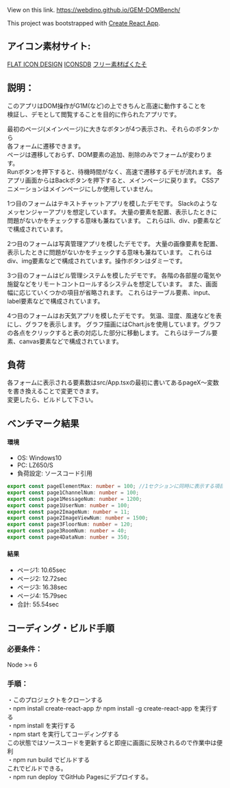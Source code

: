 View on this link.
https://webdino.github.io/GEM-DOMBench/

This project was bootstrapped with [Create React App](https://github.com/facebookincubator/create-react-app).  


## アイコン素材サイト:  
[FLAT ICON DESIGN](http://flat-icon-design.com/)
[ICONSDB](https://www.iconsdb.com/)
[フリー素材ぱくたそ](www.pakutaso.com)

## 説明：  
このアプリはDOM操作がG1M(など)の上できちんと高速に動作することを  
検証し、デモとして閲覧することを目的に作られたアプリです。 

最初のページ(メインページ)に大きなボタンが4つ表示され、それらのボタンから  
各フォームに遷移できます。  
ページは遷移しておらず、DOM要素の追加、削除のみでフォームが変わります。  
Runボタンを押下すると、待機時間がなく、高速で遷移するデモが流れます。
各アプリ画面からはBackボタンを押下すると、メインページに戻ります。
CSSアニメーションはメインページにしか使用していません。  

1つ目のフォームはテキストチャットアプリを模したデモです。
Slackのようなメッセンジャーアプリを想定しています。
大量の要素を配置、表示したときに問題がないかをチェックする意味も兼ねています。
これらはli、div、p要素などで構成されています。

2つ目のフォームは写真管理アプリを模したデモです。
大量の画像要素を配置、表示したときに問題がないかをチェックする意味も兼ねています。
これらはdiv、img要素などで構成されています。操作ボタンはダミーです。

3つ目のフォームはビル管理システムを模したデモです。
各階の各部屋の電気や施錠などをリモートコントロールするシステムを想定しています。
また、画面幅に応じていくつかの項目が省略されます。
これらはテーブル要素、input、label要素などで構成されています。

4つ目のフォームはお天気アプリを模したデモです。
気温、湿度、風速などを表にし、グラフを表示します。
グラフ描画にはChart.jsを使用しています。グラフの各点をクリックすると表の対応した部分に移動します。
これらはテーブル要素、canvas要素などで構成されています。

## 負荷
各フォームに表示される要素数はsrc/App.tsxの最初に書いてあるpageX～変数を書き換えることで変更できます。  
変更したら、ビルドして下さい。

## ベンチマーク結果
#### 環境  
* OS: Windows10  
* PC: LZ650/S  
* 負荷設定: ソースコード引用  
```Typescript
export const pageElementMax: number = 100; //1セクションに同時に表示する項目数の最大値
export const page1ChannelNum: number = 100;
export const page1MessageNum: number = 1200;
export const page1UserNum: number = 100;
export const page2ImageNum: number = 11;
export const page2ImageViewNum: number = 1500;
export const page3FloorNum: number = 120;
export const page3RoomNum: number = 40;
export const page4DataNum: number = 350;
```
#### 結果  
* ページ1: 10.65sec  
* ページ2: 12.72sec  
* ページ3: 16.38sec  
* ページ4: 15.79sec  
* 合計: 55.54sec  

## コーディング・ビルド手順  
### 必要条件：  
Node >= 6   
### 手順：  
・このプロジェクトをクローンする  
・npm install create-react-app か npm install -g create-react-app を実行する  
・npm install を実行する  
・npm start を実行してコーディングする  
  この状態ではソースコードを更新すると即座に画面に反映されるので作業中は便利  
・npm run build でビルドする  
  これでビルドできる。  
・npm run deploy でGitHub Pagesにデプロイする。

